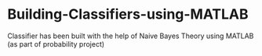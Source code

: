 # Building-Classifiers-using-MATLAB
Classifier has been built with the help of Naive Bayes Theory using MATLAB (as part of probability project)
